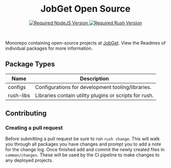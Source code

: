 <h1 align="center">
  JobGet Open Source
</h1>

<div align="center" style="padding-bottom: 2rem">
  <a href="https://github.com/nvm-sh/nvm">
    <img alt="Required NodeJS Version" src="https://img.shields.io/badge/node-%3E%3D14.15.0%20%3C15.0.0%20%7C%7C%20%3E%3D16.13.0%20%3C%2017.0.0-blue?style=for-the-badge">
  </a>
  <a href="https://rushjs.io/pages/intro/get_started/">
    <img alt="Required Rush Version" src="https://img.shields.io/badge/rush-%3E%3D5.56.0-blue?style=for-the-badge">
  </a>
</div>

Monorepo containing open-source projects at [JobGet](https://www.jobget.com/). View the Readmes of individual packages for more information.

## Package Types

| Name               | Description                                   |
|-----------|--------------------------------------------------------|
| configs   | Configurations for development tooling/libraries.      |
| rush-libs | Libraries contain utility plugins or scripts for rush. |

## Contributing

### Creating a pull request

Before submitting a pull request be sure to run `rush change`. This will walk you through all packages you have changes and prompt you to add a note for the change log. Once finished add and commit the newly created files in `common/changes`. These will be used by the CI pipeline to make changes to any deployed projects.
